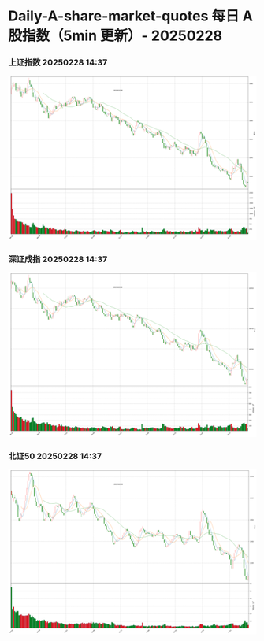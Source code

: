 
# Daily-A-share-market-quotes 每日 A 股指数（5min 更新）- 20250228

### 上证指数 20250228 14:37
![](./fig/2025/2/20250228-sh000001.png)

### 深证成指 20250228 14:37
![](./fig/2025/2/20250228-sz399001.png)

### 北证50 20250228 14:37
![](./fig/2025/2/20250228-bj899050.png)
